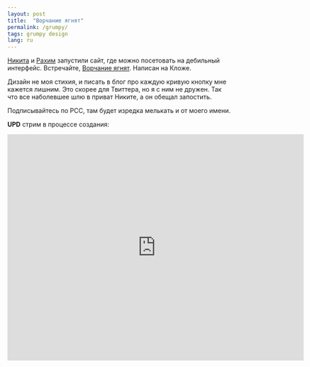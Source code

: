 ```yaml
---
layout: post
title:  "Ворчание ягнят"
permalink: /grumpy/
tags: grumpy design
lang: ru
---
```


[Никита](https://twitter.com/nikitonsky)
и [Рахим](https://twitter.com/freetonik) запустили сайт, где можно посетовать на
дебильный
интерфейс. Встречайте, [Ворчание ягнят](http://grumpy.website/). Написан на
Кложе.

Дизайн не моя стихия, и писать в блог про каждую кривую кнопку мне кажется
лишним. Это скорее для Твиттера, но я с ним не дружен. Так что все наболевшее
шлю в приват Никите, а он обещал запостить.

Подписывайтесь по РСС, там будет изредка мелькать и от моего имени.

**UPD** стрим в процессе создания:

<iframe width="668" height="510"
src="https://www.youtube.com/embed/YZzkQW9Unvo?list=PLdSfLyn35ej-oCU2w8fKfdEih7ME7Jhq8"
frameborder="0" allowfullscreen></iframe>

